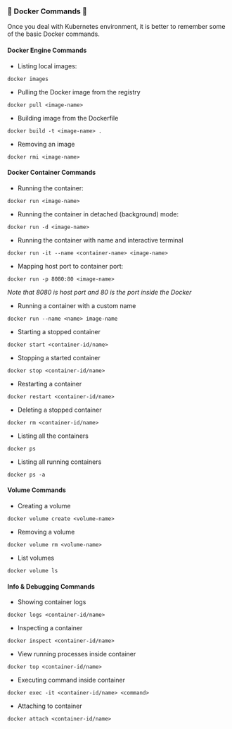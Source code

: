 ### 🚢 Docker Commands 🐳

Once you deal with Kubernetes environment, it is better to remember some of the basic Docker commands.

#### Docker Engine Commands

- Listing local images:
```code
docker images
```

- Pulling the Docker image from the registry
```code
docker pull <image-name>
```

- Building image from the Dockerfile
```code
docker build -t <image-name> .
```

- Removing an image
```code
docker rmi <image-name>
```

#### Docker Container Commands

- Running the container:
```code
docker run <image-name>  
```

- Running the container in detached (background) mode:
```code
docker run -d <image-name>
```

- Running the container with name and interactive terminal
```code
docker run -it --name <container-name> <image-name>
```

- Mapping host port to container port:
```code
docker run -p 8080:80 <image-name>
```
<i>Note that 8080 is host port and 80 is the port inside the Docker</i>

- Running a container with a custom name
```code
docker run --name <name> image-name 
```

- Starting a stopped container
```code
docker start <container-id/name>
```

- Stopping a started container
```code
docker stop <container-id/name>
```

- Restarting a container
```code
docker restart <container-id/name>
```

- Deleting a stopped container
```code
docker rm <container-id/name>
```

- Listing all the containers
```code
docker ps
```

- Listing all running containers
```code
docker ps -a
```

#### Volume Commands

- Creating a volume
```code
docker volume create <volume-name>
```

- Removing a volume
```code
docker volume rm <volume-name>
```

- List volumes
```code
docker volume ls
```

#### Info & Debugging Commands

- Showing container logs
```code
docker logs <container-id/name>
```

- Inspecting a container
```code
docker inspect <container-id/name>
```

- View running processes inside container
```code
docker top <container-id/name>
```

- Executing command inside container
```code
docker exec -it <container-id/name> <command>
```

- Attaching to container
```code
docker attach <container-id/name>
```